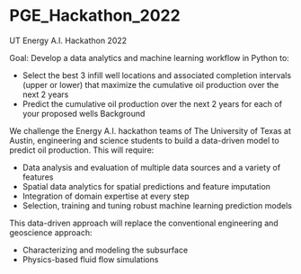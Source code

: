 # PGE_Hackathon_2022
UT Energy A.I. Hackathon 2022

Goal: Develop a data analytics and machine learning workflow in Python to:

- Select the best 3 infill well locations and associated completion intervals (upper or lower) that maximize the cumulative oil production over the next 2 years
- Predict the cumulative oil production over the next 2 years for each of your proposed wells
Background

We challenge the Energy A.I. hackathon teams of The University of Texas at Austin, engineering and science students to build a data-driven model to predict oil production. This will require:

- Data analysis and evaluation of multiple data sources and a variety of features
- Spatial data analytics for spatial predictions and feature imputation
- Integration of domain expertise at every step
- Selection, training and tuning robust machine learning prediction models

This data-driven approach will replace the conventional engineering and geoscience approach:

- Characterizing and modeling the subsurface
- Physics-based fluid flow simulations
